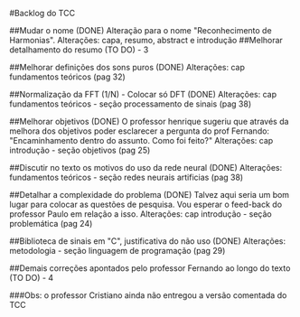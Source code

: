 #Backlog do TCC

##Mudar o nome (DONE)
  Alteração para o nome "Reconhecimento de Harmonias".
  Alterações: capa, resumo, abstract e introdução
##Melhorar detalhamento do resumo (TO DO) - 3

##Melhorar definições dos sons puros (DONE)
  Alterações: cap fundamentos teóricos (pag 32)

##Normalização da FFT (1/N) - Colocar só DFT (DONE)
  Alterações: cap fundamentos teóricos - seção processamento de sinais (pag 38)

##Melhorar objetivos (DONE)
  O professor henrique sugeriu que através da melhora dos objetivos poder esclarecer a pergunta do prof Fernando: "Encaminhamento dentro do assunto. Como foi feito?"
  Alterações: cap introdução - seção objetivos (pag 25)

##Discutir no texto os motivos do uso da rede neural (DONE)
  Alterações: fundamentos teóricos - seção redes neurais artificias (pag 38)

##Detalhar a complexidade do problema (DONE)
  Talvez aqui seria um bom lugar para colocar as questões de pesquisa. Vou esperar o feed-back do professor Paulo em relação a isso.
  Alterações: cap introdução - seção problemática (pag 24)

##Biblioteca de sinais em "C", justificativa do não uso (DONE)
  Alterações: metodologia - seção linguagem de programação (pag 29)

##Demais correções apontados pelo professor Fernando ao longo do texto (TO DO) - 4

###Obs: o professor Cristiano ainda não entregou a versão comentada do TCC

